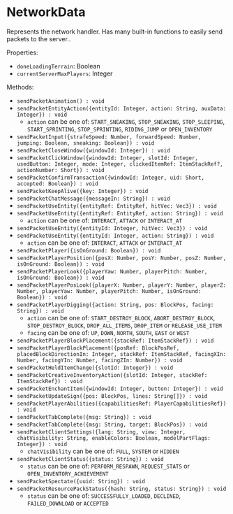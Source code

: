 # NetworkData
Represents the network handler. Has many built-in functions to easily send packets to the server..

Properties:
- `doneLoadingTerrain`: Boolean
- `currentServerMaxPlayers`: Integer

Methods:
- `sendPacketAnimation() : void`
- `sendPacketEntityAction({entityId: Integer, action: String, auxData: Integer}) : void`
    - `action` can be one of: `START_SNEAKING`, `STOP_SNEAKING`, `STOP_SLEEPING`, `START_SPRINTING`, `STOP_SPRINTING`, `RIDING_JUMP` or `OPEN_INVENTORY`
- `sendPacketInput({strafeSpeed: Number, forwardSpeed: Number, jumping: Boolean, sneaking: Boolean}) : void`
- `sendPacketCloseWindow({windowId: Integer}) : void`
- `sendPacketClickWindow({windowId: Integer, slotId: Integer, usedButton: Integer, mode: Integer, clickedItemRef: ItemStackRef?, actionNumber: Short}) : void`
- `sendPacketConfirmTransaction({windowId: Integer, uid: Short, accepted: Boolean}) : void`
- `sendPacketKeepAlive({key: Integer}) : void`
- `sendPacketChatMessage({messageIn: String}) : void`
- `sendPacketUseEntity({entityRef: EntityRef, hitVec: Vec3}) : void`
- `sendPacketUseEntity({entityRef: EntityRef, action: String}) : void`
    - `action` can be one of: `INTERACT`, `ATTACK` or `INTERACT_AT`
- `sendPacketUseEntity({entityId: Integer, hitVec: Vec3}) : void`
- `sendPacketUseEntity({entityId: Integer, action: String}) : void`
    - `action` can be one of: `INTERACT`, `ATTACK` or `INTERACT_AT`
- `sendPacketPlayer({isOnGround: Boolean}) : void`
- `sendPacketPlayerPosition({posX: Number, posY: Number, posZ: Number, isOnGround: Boolean}) : void`
- `sendPacketPlayerLook({playerYaw: Number, playerPitch: Number, isOnGround: Boolean}) : void`
- `sendPacketPlayerPosLook({playerX: Number, playerY: Number, playerZ: Number, playerYaw: Number, playerPitch: Number, isOnGround: Boolean}) : void`
- `sendPacketPlayerDigging({action: String, pos: BlockPos, facing: String}) : void`
    - `action` can be one of: `START_DESTROY_BLOCK`, `ABORT_DESTROY_BLOCK`, `STOP_DESTROY_BLOCK`, `DROP_ALL_ITEMS`, `DROP_ITEM` or `RELEASE_USE_ITEM`
    - `facing` can be one of: `UP`, `DOWN`, `NORTH`, `SOUTH`, `EAST` or `WEST`
- `sendPacketPlayerBlockPlacement({stackRef: ItemStackRef}) : void`
- `sendPacketPlayerBlockPlacement({posRef: BlockPosRef, placedBlockDirectionIn: Integer, stackRef: ItemStackRef, facingXIn: Number, facingYIn: Number, facingZIn: Number}) : void`
- `sendPacketHeldItemChange({slotId: Integer}) : void`
- `sendPacketCreativeInventoryAction({slotId: Integer, stackRef: ItemStackRef}) : void`
- `sendPacketEnchantItem({windowId: Integer, button: Integer}) : void`
- `sendPacketUpdateSign({pos: BlockPos, lines: String[]}) : void`
- `sendPacketPlayerAbilities({capabilitiesRef: PlayerCapabilitiesRef}) : void`
- `sendPacketTabComplete({msg: String}) : void`
- `sendPacketTabComplete({msg: String, target: BlockPos}) : void`
- `sendPacketClientSettings({lang: String, view: Integer, chatVisibility: String, enableColors: Boolean, modelPartFlags: Integer}) : void`
    - `chatVisibility` can be one of: `FULL`, `SYSTEM` or `HIDDEN`
- `sendPacketClientStatus({status: String}) : void`
    - `status` can be one of: `PERFORM_RESPAWN`, `REQUEST_STATS` or `OPEN_INVENTORY_ACHIEVEMENT`
- `sendPacketSpectate({uuid: String}) : void`
- `sendPacketResourcePackStatus({hash: String, status: String}) : void`
    - `status` can be one of: `SUCCESSFULLY_LOADED`, `DECLINED`, `FAILED_DOWNLOAD` or `ACCEPTED`